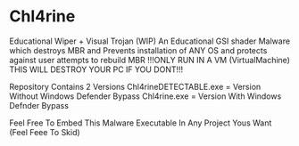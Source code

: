 # Chl4rine
Educational Wiper + Visual Trojan (WIP)
An Educational GSI shader Malware which destroys MBR and Prevents installation of ANY OS and protects against user attempts to rebuild MBR
!!!ONLY RUN IN A VM (VirtualMachine) THIS WILL DESTROY YOUR PC IF YOU DONT!!!

Repository Contains 2 Versions
Chl4rineDETECTABLE.exe = Version Without Windows Defender Bypass
Chl4rine.exe = Version With Windows Defnder Bypass

Feel Free To Embed This Malware Executable In Any Project Yous Want (Feel Feee To Skid)
